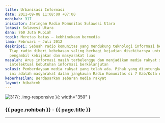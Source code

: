```yaml
---
title: Urbanisasi Informasi
date: 2011-09-08 11:08:00 +07:00
nohibah: 317
inisiator: Jaringan Radio Komunitas Sulawesi Utara
lokasi: Sulawesi Utara
dana: 760 Juta Rupiah
topik: Meretas batas – kebhinekaan bermedia
lama: Februari – Juli 2012
deskripsi: Sebuah radio komunitas yang mendukung teknologi informasi berbasis jaringan.
  Tiap radio diberi kebebasan saling berbagi kejadian disekitarnya untuk diketahui
  pengambil kebijakan dan masyarakat luas
masalah: Arus informasi masih terbelenggu dan menjadikan media rakyat sebagai resapan
  intelektual kebutuhan informasi berkelanjutan
solusi: Pemberdayaan media rakyat yang telah ada. Pihak yang diuntungkan melalui proyek
  ini adalah masyarakat dalam jangkauan Radio Komunitas di 7 Kab/Kota di Sulut
keberhasilan: Berdasarkan sebaran media rakyat
layout: hibahcmb
---
```


![317](/static/img/hibahcmb/317.png){: .img-responsive }{: width="350" }

### {{ page.nohibah }} - {{ page.title }}

---
